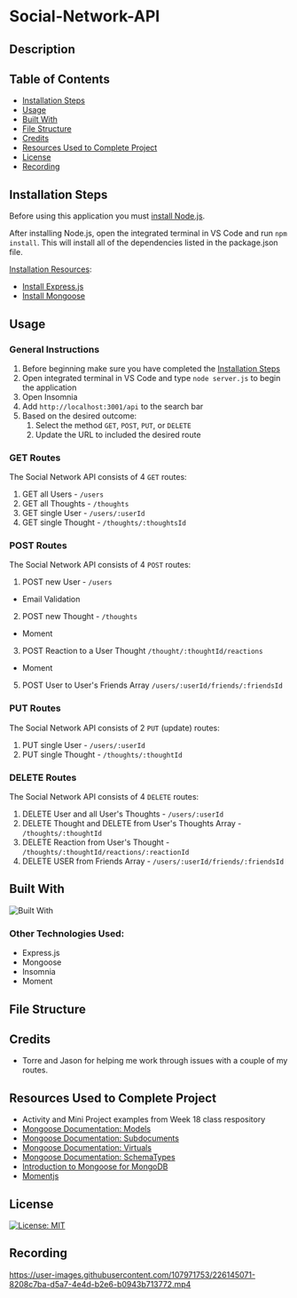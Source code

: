 # Social-Network-API

## Description


## Table of Contents
- [Installation Steps](#installation-steps)
- [Usage](#usage)
- [Built With](#built-with)
- [File Structure](#file-structure)
- [Credits](#credits)
- [Resources Used to Complete Project](#resources-used-to-complete-project)
- [License](#license)
- [Recording](#recording)

## Installation Steps
Before using this application you must [install Node.js](https://nodejs.org/en/).

After installing Node.js, open the integrated terminal in VS Code and run `npm install`.  This will install all of the dependencies listed in the package.json file. 

<u>Installation Resources</u>:
- [Install Express.js](https://expressjs.com/en/starter/installing.html)
- [Install Mongoose](https://www.npmjs.com/package/mongoose)

## Usage

### General Instructions
1. Before beginning make sure you have completed the [Installation Steps](#installation-steps)
2. Open integrated terminal in VS Code and type `node server.js` to begin the application
3. Open Insomnia
4. Add `http://localhost:3001/api` to the search bar
6. Based on the desired outcome:
    1.  Select the method `GET`, `POST`, `PUT`, or `DELETE`
    2.  Update the URL to included the desired route

### GET Routes
The Social Network API consists of 4 `GET` routes: 
1. GET all Users - `/users`
2. GET all Thoughts - `/thoughts`
3. GET single User - `/users/:userId`
4. GET single Thought - `/thoughts/:thoughtsId`

### POST Routes
The Social Network API consists of 4 `POST` routes:
1. POST new User - `/users`
  - Email Validation
2. POST new Thought - `/thoughts`
  - Moment
3. POST Reaction to a User Thought `/thought/:thoughtId/reactions`
  - Moment
5. POST User to User's Friends Array `/users/:userId/friends/:friendsId`

### PUT Routes
The Social Network API consists of 2 `PUT` (update) routes:
1. PUT single User - `/users/:userId`
2. PUT single Thought - `/thoughts/:thoughtId`

### DELETE Routes
The Social Network API consists of 4 `DELETE` routes:
1. DELETE User and all User's Thoughts - `/users/:userId`
2. DELETE Thought and DELETE from User's Thoughts Array - `/thoughts/:thoughtId`
3. DELETE Reaction from User's Thought - `/thoughts/:thoughtId/reactions/:reactionId`
4. DELETE USER from Friends Array - `/users/:userId/friends/:friendsId`

## Built With

![Built With](https://skills.thijs.gg/icons?i=js,nodejs,mongodb&theme=dark)

### Other Technologies Used: 
- Express.js
- Mongoose
- Insomnia
- Moment

## File Structure

## Credits
- Torre and Jason for helping me work through issues with a couple of my routes.

## Resources Used to Complete Project
- Activity and Mini Project examples from Week 18 class respository
- [Mongoose Documentation: Models](https://mongoosejs.com/docs/models.html)
- [Mongoose Documentation: Subdocuments](https://mongoosejs.com/docs/subdocs.html)
- [Mongoose Documentation: Virtuals](https://mongoosejs.com/docs/tutorials/virtuals.html)
- [Mongoose Documentation: SchemaTypes](https://mongoosejs.com/docs/schematypes.html)
- [Introduction to Mongoose for MongoDB](https://www.freecodecamp.org/news/introduction-to-mongoose-for-mongodb-d2a7aa593c57/)
- [Momentjs](https://momentjs.com/)

## License
[![License: MIT](https://img.shields.io/badge/License-MIT-yellow.svg)](https://opensource.org/licenses/MIT)

## Recording

https://user-images.githubusercontent.com/107971753/226145071-8208c7ba-d5a7-4e4d-b2e6-b0943b713772.mp4






